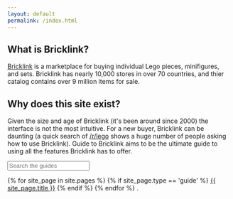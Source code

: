 ```yaml
---
layout: default
permalink: /index.html
---
```


## What is Bricklink?

[Bricklink](http://bricklink.com) is a marketplace for buying individual Lego pieces, minifigures, and sets. Bricklink has nearly 10,000 stores in over 70 countries, and thier catalog contains over 9 million items for sale. 

## Why does this site exist?

Given the size and age of Bricklink (it's been around since 2000) the interface is not the most intuitive. For a new buyer, Bricklink can be daunting (a quick search of [/r/lego](https://www.reddit.com/r/lego) shows a huge number of people asking how to use Bricklink). Guide to Bricklink aims to be the ultimate guide to using all the features Bricklink has to offer.

<p class="guide-search"><input type="text" placeholder="Search the guides" class="guide-search-input"></p>

<div class="list-group guides">
	{% for site_page in site.pages %}
		{% if site_page.type == 'guide' %}
			<a href="{{ site_page.url | prepend: site.baseurl }}" class="list-group-item guide-item">{{ site_page.title }}</a>
		{% endif %}
	{% endfor %}
	<li class="list-group-item no-results" style="display: none;">No guides found. Something you think should be here? Let us know <a href="https://twitter.com/studshq" target="_blank">on Twitter</a></li>.
</div>